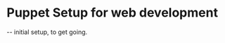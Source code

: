 Puppet Setup for web development
===================================
-- initial setup, to get going.